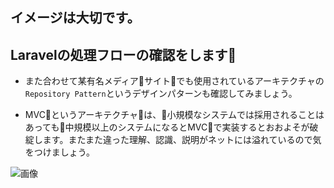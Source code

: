 ## イメージは大切です。

## Laravelの処理フローの確認をします
- また合わせて某有名メディアサイトでも使用されているアーキテクチャの`Repository Pattern`というデザインパターンも確認してみましょう。

- MVCというアーキテクチャは、小規模なシステムでは採用されることはあっても中規模以上のシステムになるとMVCで実装するとおおよそが破綻します。またまた違った理解、認識、説明がネットには溢れているので気をつけましょう。

![画像](https://github.com/hironeko/for_laravel_beginner/blob/master/images/laravel_flow_chart.png)



